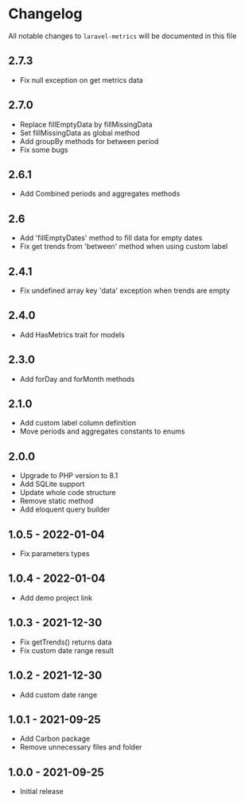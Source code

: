 # Changelog

All notable changes to `laravel-metrics` will be documented in this file

## 2.7.3

- Fix null exception on get metrics data

## 2.7.0

- Replace fillEmptyData by fillMissingData
- Set fillMissingData as global method
- Add groupBy methods for between period
- Fix some bugs

## 2.6.1

- Add Combined periods and aggregates methods

## 2.6

- Add 'fillEmptyDates' method to fill data for empty dates
- Fix get trends from 'between' method when using custom label

## 2.4.1

- Fix undefined array key 'data' exception when trends are empty

## 2.4.0

- Add HasMetrics trait for models

## 2.3.0

- Add forDay and forMonth methods

## 2.1.0

- Add custom label column definition
- Move periods and aggregates constants to enums

## 2.0.0

- Upgrade to PHP version to 8.1
- Add SQLite support
- Update whole code structure
- Remove static method
- Add eloquent query builder

## 1.0.5 - 2022-01-04

- Fix parameters types

## 1.0.4 - 2022-01-04

- Add demo project link

## 1.0.3 - 2021-12-30

- Fix getTrends() returns data
- Fix custom date range result

## 1.0.2 - 2021-12-30

- Add custom date range

## 1.0.1 - 2021-09-25

- Add Carbon package
- Remove unnecessary files and folder

## 1.0.0 - 2021-09-25

- Initial release
